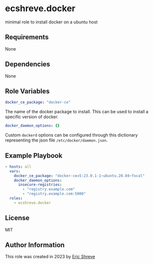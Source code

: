 ecshreve.docker
=========

minimal role to install docker on a ubuntu host

Requirements
------------

None

Dependencies
------------

None

Role Variables
--------------

```yaml 
docker_ce_package: "docker-ce"
```
The name of the docker package to install. This can be used to install a specific version of docker.


```yaml
docker_daemon_options: {}
```
Custom `dockerd` options can be configured through this dictionary representing the json file `/etc/docker/daemon.json`.


Example Playbook
----------------

```yaml
- hosts: all
  vars:
    docker_ce_package: "docker-ce=5:23.0.1-1~ubuntu.20.04~focal"
    docker_daemon_options:
      insecure-registries:
        - "registry.example.com"
        - "registry.example.com:5000"
  roles:
    - ecshreve.docker
```

License
-------

MIT

Author Information
------------------

This role was created in 2023 by [Eric Shreve](github.com/eshreve)
